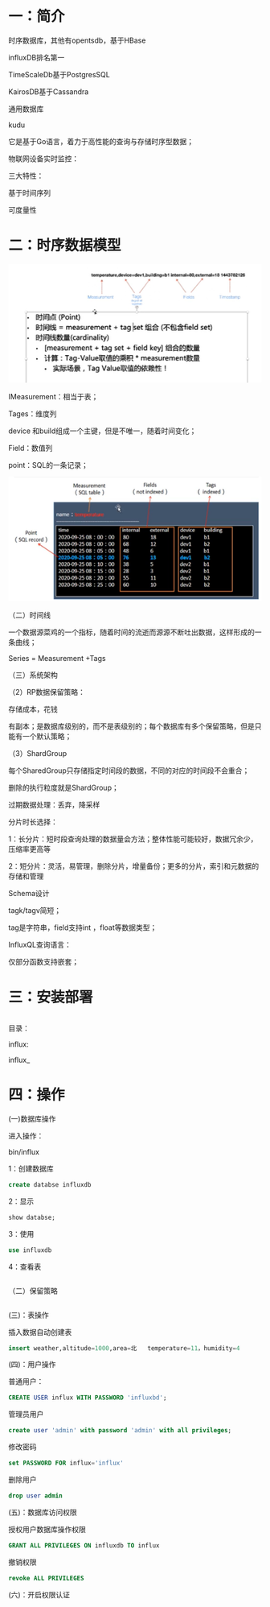 # 一：简介

时序数据库，其他有opentsdb，基于HBase

influxDB排名第一

TimeScaleDb基于PostgresSQL

KairosDB基于Cassandra

通用数据库

kudu



它是基于Go语言，着力于高性能的查询与存储时序型数据；

物联网设备实时监控：

三大特性：

基于时间序列

可度量性



# 二：时序数据模型

![image-20210629215734557](media/image-20210629215734557.png)

IMeasurement：相当于表；

Tages：维度列

device 和build组成一个主键，但是不唯一，随着时间变化；

Field：数值列

point：SQL的一条记录；

![image-20210630194257020](media/image-20210630194257020.png)

（二）时间线

一个数据源菜鸡的一个指标，随着时间的流逝而源源不断吐出数据，这样形成的一条曲线；

Series = Measurement +Tags

（三）系统架构



（2）RP数据保留策略：

存储成本，花钱

有副本；是数据库级别的，而不是表级别的；每个数据库有多个保留策略，但是只能有一个默认策略；

（3）ShardGroup

每个SharedGroup只存储指定时间段的数据，不同的对应的时间段不会重合；

删除的执行粒度就是ShardGroup；









过期数据处理：丢弃，降采样

分片时长选择：

1：长分片：短时段查询处理的数据量会方法；整体性能可能较好，数据冗余少，压缩率更高等

2：短分片：灵活，易管理，删除分片，增量备份；更多的分片，索引和元数据的存储和管理



Schema设计

tagk/tagv简短；

tag是字符串，field支持int ，float等数据类型；



InfluxQL查询语言：

仅部分函数支持嵌套；

# 三：安装部署

```shell
```

目录：

influx:

influx_

# 四：操作

(一)数据库操作

进入操作：

bin/influx

1：创建数据库

```sql
create databse influxdb
```

2：显示

```sql
show databse;
```

3：使用

```sql
use influxdb
```

4：查看表

```sql
```

（二）保留策略

```sql
```

(三)：表操作

插入数据自动创建表

```sql
insert weather,altitude=1000,area=北   temperature=11，humidity=4
```

(四)：用户操作

普通用户：

```sql
CREATE USER influx WITH PASSWORD 'influxbd';
```

管理员用户

```sql
create user 'admin' with password 'admin' with all privileges;
```

修改密码

```sql
set PASSWORD FOR influx='influx'
```

删除用户

```sql
drop user admin
```

(五)：数据库访问权限

授权用户数据库操作权限

```sql
GRANT ALL PRIVILEGES ON influxdb TO influx
```

撤销权限

```sql
revoke ALL PRIVILEGES
```

(六)：开启权限认证

